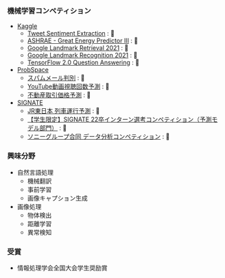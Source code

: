 ### 機械学習コンペティション
* [Kaggle](https://www.kaggle.com/ryoya0902/competitions)
	* [Tweet Sentiment Extraction](https://www.kaggle.com/competitions/tweet-sentiment-extraction) : 🥈  
	* [ASHRAE - Great Energy Predictor III](https://www.kaggle.com/competitions/ashrae-energy-prediction) : 🥈 
	* [Google Landmark Retrieval 2021](https://www.kaggle.com/competitions/landmark-retrieval-2021) : 🥈  
	* [Google Landmark Recognition 2021](https://www.kaggle.com/competitions/landmark-recognition-2021) : 🥈
	* [TensorFlow 2.0 Question Answering](https://www.kaggle.com/competitions/tensorflow2-question-answering) : 🥉
* [ProbSpace](https://comp.probspace.com/users/ryoya/0)
	* [スパムメール判別](https://comp.probspace.com/competitions/spam_mail) : 🥇　
	* [YouTube動画視聴回数予測](https://comp.probspace.com/competitions/youtube-view-count) : 🥈
	* [不動産取引価格予測](https://comp.probspace.com/competitions/real_estate_2020) : 🥈
* [SIGNATE](https://signate.jp/users/57842)
	* [JR東日本 列車運行予測](https://signate.jp/competitions/363) : 🥈
	* [【学生限定】SIGNATE 22卒インターン選考コンペティション（予測モデル部門）](https://signate.jp/competitions/411) : 🥈
	* [ソニーグループ合同 データ分析コンペティション](https://signate.jp/competitions/624) : 🥉
### 興味分野
* 自然言語処理
	* 機械翻訳 
 	* 事前学習
  	* 画像キャプション生成
* 画像処理
	* 物体検出
 	* 距離学習
 	* 異常検知  
### 受賞
* 情報処理学会全国大会学生奨励賞
